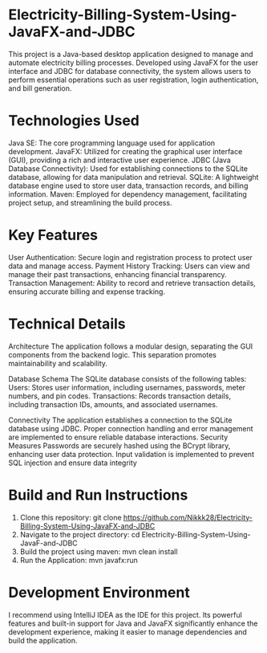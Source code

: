 # Electricity-Billing-System-Using-JavaFX-and-JDBC
This project is a Java-based desktop application designed to manage and automate electricity billing processes. Developed using JavaFX for the user interface and JDBC for database connectivity, the system allows users to perform essential operations such as user registration, login authentication, and bill generation.

# Technologies Used
Java SE: The core programming language used for application development.
JavaFX: Utilized for creating the graphical user interface (GUI), providing a rich and interactive user experience.
JDBC (Java Database Connectivity): Used for establishing connections to the SQLite database, allowing for data manipulation and retrieval.
SQLite: A lightweight database engine used to store user data, transaction records, and billing information.
Maven: Employed for dependency management, facilitating project setup, and streamlining the build process.

# Key Features
User Authentication: Secure login and registration process to protect user data and manage access.
Payment History Tracking: Users can view and manage their past transactions, enhancing financial transparency.
Transaction Management: Ability to record and retrieve transaction details, ensuring accurate billing and expense tracking.

# Technical Details
Architecture
The application follows a modular design, separating the GUI components from the backend logic. This separation promotes maintainability and scalability.

Database Schema
The SQLite database consists of the following tables:
Users: Stores user information, including usernames, passwords, meter numbers, and pin codes.
Transactions: Records transaction details, including transaction IDs, amounts, and associated usernames.

Connectivity
The application establishes a connection to the SQLite database using JDBC. Proper connection handling and error management are implemented to ensure reliable database interactions.
Security Measures
Passwords are securely hashed using the BCrypt library, enhancing user data protection.
Input validation is implemented to prevent SQL injection and ensure data integrity

# Build and Run Instructions
1. Clone this repository: git clone https://github.com/Nikkk28/Electricity-Billing-System-Using-JavaFX-and-JDBC
2. Navigate to the project directory: cd Electricity-Billing-System-Using-JavaF-and-JDBC
3. Build the project using maven: mvn clean install
4. Run the Application: mvn javafx:run

# Development Environment
I recommend using IntelliJ IDEA as the IDE for this project. Its powerful features and built-in support for Java and JavaFX significantly enhance the development experience, making it easier to manage dependencies and build the application.
